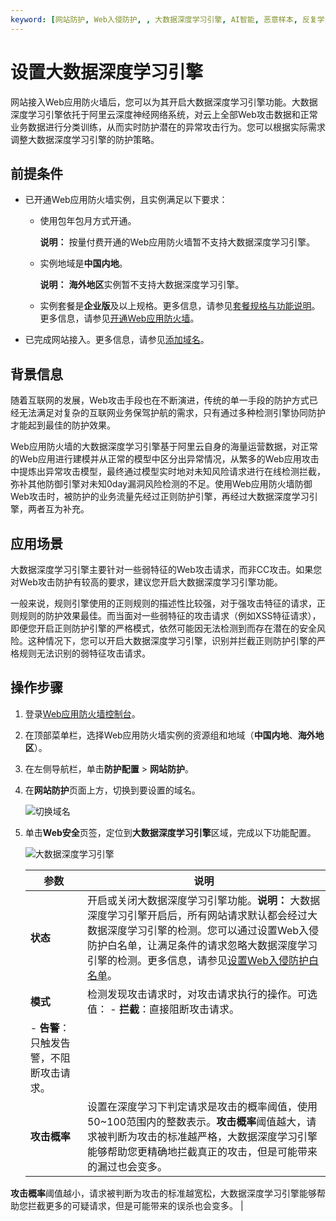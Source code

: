 ```yaml
---
keyword: [网站防护, Web入侵防护, , 大数据深度学习引擎, AI智能, 恶意样本, 反复学习]
---
```


# 设置大数据深度学习引擎

网站接入Web应用防火墙后，您可以为其开启大数据深度学习引擎功能。大数据深度学习引擎依托于阿里云深度神经网络系统，对云上全部Web攻击数据和正常业务数据进行分类训练，从而实时防护潜在的异常攻击行为。您可以根据实际需求调整大数据深度学习引擎的防护策略。

## 前提条件

-   已开通Web应用防火墙实例，且实例满足以下要求：

    -   使用包年包月方式开通。

        **说明：** 按量付费开通的Web应用防火墙暂不支持大数据深度学习引擎。

    -   实例地域是**中国内地**。

        **说明：** **海外地区**实例暂不支持大数据深度学习引擎。

    -   实例套餐是**企业版**及以上规格。更多信息，请参见[套餐规格与功能说明](/cn.zh-CN/产品简介/套餐规格与功能说明.md)。
    更多信息，请参见[开通Web应用防火墙](/cn.zh-CN/产品定价/开通WAF/开通Web应用防火墙.md)。

-   已完成网站接入。更多信息，请参见[添加域名](/cn.zh-CN/接入WAF/CNAME接入/添加域名.md)。

## 背景信息

随着互联网的发展，Web攻击手段也在不断演进，传统的单一手段的防护方式已经无法满足对复杂的互联网业务保驾护航的需求，只有通过多种检测引擎协同防护才能起到最佳的防护效果。

Web应用防火墙的大数据深度学习引擎基于阿里云自身的海量运营数据，对正常的Web应用进行建模并从正常的模型中区分出异常情况，从繁多的Web应用攻击中提炼出异常攻击模型，最终通过模型实时地对未知风险请求进行在线检测拦截，弥补其他防御引擎对未知0day漏洞风险检测的不足。使用Web应用防火墙防御Web攻击时，被防护的业务流量先经过正则防护引擎，再经过大数据深度学习引擎，两者互为补充。

## 应用场景

大数据深度学习引擎主要针对一些弱特征的Web攻击请求，而非CC攻击。如果您对Web攻击防护有较高的要求，建议您开启大数据深度学习引擎功能。

一般来说，规则引擎使用的正则规则的描述性比较强，对于强攻击特征的请求，正则规则的防护效果最佳。而当面对一些弱特征的攻击请求（例如XSS特征请求），即便您开启正则防护引擎的严格模式，依然可能因无法检测到而存在潜在的安全风险。这种情况下，您可以开启大数据深度学习引擎，识别并拦截正则防护引擎的严格规则无法识别的弱特征攻击请求。

## 操作步骤

1.  登录[Web应用防火墙控制台](https://yundun.console.aliyun.com/?p=waf)。

2.  在顶部菜单栏，选择Web应用防火墙实例的资源组和地域（**中国内地**、**海外地区**）。

3.  在左侧导航栏，单击**防护配置** \> **网站防护**。

4.  在**网站防护**页面上方，切换到要设置的域名。

    ![切换域名](https://static-aliyun-doc.oss-cn-hangzhou.aliyuncs.com/assets/img/zh-CN/1924559951/p77231.png)

5.  单击**Web安全**页签，定位到**大数据深度学习引擎**区域，完成以下功能配置。

    ![大数据深度学习引擎](https://static-aliyun-doc.oss-cn-hangzhou.aliyuncs.com/assets/img/zh-CN/6795359951/p73903.png)

    |参数|说明|
    |--|--|
    |**状态**|开启或关闭大数据深度学习引擎功能。**说明：** 大数据深度学习引擎开启后，所有网站请求默认都会经过大数据深度学习引擎的检测。您可以通过设置Web入侵防护白名单，让满足条件的请求忽略大数据深度学习引擎的检测。更多信息，请参见[设置Web入侵防护白名单](/cn.zh-CN/网站防护配置/防护白名单/设置Web入侵防护白名单.md)。 |
    |**模式**|检测发现攻击请求时，对攻击请求执行的操作。可选值：    -   **拦截**：直接阻断攻击请求。
    -   **告警**：只触发告警，不阻断攻击请求。 |
    |**攻击概率**|设置在深度学习下判定请求是攻击的概率阈值，使用50~100范围内的整数表示。**攻击概率**阈值越大，请求被判断为攻击的标准越严格，大数据深度学习引擎能够帮助您更精确地拦截真正的攻击，但是可能带来的漏过也会变多。

**攻击概率**阈值越小，请求被判断为攻击的标准越宽松，大数据深度学习引擎能够帮助您拦截更多的可疑请求，但是可能带来的误杀也会变多。 |


